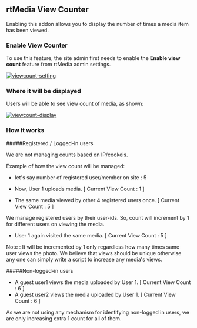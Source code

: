 ## rtMedia View Counter

Enabling this addon allows you to display the number of times a media item has been viewed.

### Enable View Counter
To use this feature, the site admin first needs to enable the **Enable view count** feature from rtMedia admin settings.

[![viewcount-setting](https://cloud.githubusercontent.com/assets/7771963/7955281/a6fd7952-09f4-11e5-8486-2d07cfbcbbd1.png)](https://cloud.githubusercontent.com/assets/7771963/7955281/a6fd7952-09f4-11e5-8486-2d07cfbcbbd1.png)

### Where it will be displayed
Users will be able to see view count of media, as shown:

[![viewcount-display](https://cloud.githubusercontent.com/assets/7771963/7955366/73519344-09f5-11e5-8568-fd501e357af7.png)](https://cloud.githubusercontent.com/assets/7771963/7955366/73519344-09f5-11e5-8568-fd501e357af7.png)

### How it works

#####Registered / Logged-in users

We are not managing counts based on IP/cookeis.

Example of how the view count will be managed:

- let's say number of registered user/member on site : 5

- Now, User 1 uploads media. [ Current View Count : 1 ]
- The same media viewed by other 4 registered users once. [ Current View Count : 5 ]

We manage registered users by their user-ids. So, count will increment by 1 for different users on viewing the media.

- User 1 again visited the same media. [ Current View Count : 5 ]

Note : It will be incremented by 1 only regardless how many times same user views the photo. We believe that views should be unique otherwise any one can simply write a script to increase any media's views.

#####Non-logged-in users

- A guest user1 views the media uploaded by User 1. [ Current View Count : 6 ]
- A guest user2 views the media uploaded by User 1. [ Current View Count : 6 ]

As we are not using any mechanism for identifying non-logged in users, we are only increasing extra 1 count for all of them.
